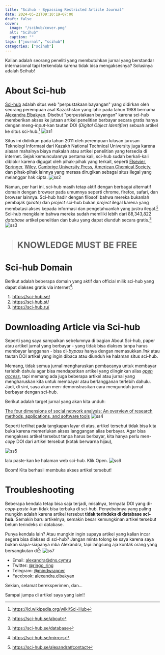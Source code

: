```yaml
---
title: "Scihub - Bypassing Restricted Article Journal"
date: 2024-05-21T09:10:19+07:00
draft: false		
cover: 
  image: "/scihub/cover.png"
  alt: "Scihub"
  caption: ""
tags: ["journal", "scihub"]
categories: ["scihub"]
---
```


Kalian adalah seorang peneliti yang membutuhkan jurnal yang berstandar internasional tapi terkendala karena tidak bisa mengaksesnya? Solusinya adalah Scihub!

# About Sci-hub

[Sci-hub](https://sci-hub.se/) adalah situs web "perpustakaan bayangan" yang didirkan oleh seorang perempuan asal Kazakhstan yang lahir pada tahun 1988 bernama [Alexandra Elbakyan](https://sci-hub.se/alexandra#). Disebut "perpustakaan bayangan" karena sci-hub memberikan akses ke jutaan artikel penelitian berbayar secara gratis hanya dengan meng-_input_-kan tautan DOI (_Digital Object Identifier_) sebuah artikel ke situs sci-hub.[^1] 
![ss1](https://sci-hub.se/pictures/alexandra/photos/2021-02-26.jpg)

Situs ini didirikan pada tahun 2011 oleh perempuan lulusan jurusan Teknologi Informasi dari Kazakh National Technical University juga karena alasan mahalnya biaya makalah atau artikel penelitian yang tersedia di internet. Sejak kemunculannya pertama kali, sci-hub sudah berkali-kali diblokir karena digugat oleh pihak-pihak yang terkait, seperti [Elsevier](https://www.elsevier.com/), [Springer](https://www.springer.com/gp), [Wiley](https://onlinelibrary.wiley.com/), [Cambrige University Press](https://www.cambridge.org/universitypress), [American Chemical Society](https://www.acs.org/), dan pihak-pihak lainnya yang merasa dirugikan sebagai situs ilegal yang melanggar hak cipta. 
![ss2](/scihub/ss2.png)

Namun, per hari ini, sci-hub masih tetap aktif dengan berbagai alternatif domain dengan browser pada umumnya seperti chrome, firefox, safari, dan browser lainnya. Sci-hub hadir dengan filosofi bahwa mereka bukanlah pembajak (_pirate_) dan _project_ sci-hub bukan _project_ ilegal karena yang membatasi akses kepada informasi dan pengetahuanlah yang justru ilegal.[^2] Sci-hub mengklaim bahwa mereka sudah memiliki lebih dari 88,343,822 _database_ artikel penelitian dan buku yang dapat diunduh secara gratis.[^3] 
![ss3](/scihub/ss3.png)

> # **KNOWLEDGE MUST BE FREE** 

# Sci-hub Domain

Berikut adalah beberapa domain yang aktif dan official milik sci-hub yang dapat diakses gratis via internet[^4]:
1. https://sci-hub.se/
2. https://sci-hub.st/
3. https://sci-hub.ru/

# Downloading Article via Sci-hub

Seperti yang saya sampaikan sebelumnya di bagian About Sci-hub, paper atau artikel jurnal yang berbayar - yang tidak bisa diakses tanpa harus membayar langganan - bisa di-_bypass_ hanya dengan memasukkan _link_ atau tautan DOI artikel yang ingin dibaca atau diunduh ke halaman situs sci-hub. 

Memang, tidak semua jurnal mengharuskan pembacanya untuk membayar terlebih dahulu agar bisa mendapatkan artikel yang diinginkan alias [_open access_](https://en.wikipedia.org/wiki/Open_access), tapi memang ada juga beberapa artikel atau jurnal yang mengharuskan kita untuk membayar atau berlangganan terlebih dahulu. Jadi, di sini, saya akan men-demonstrasikan cara mengunduh jurnal berbayar dengan sci-hub.

Berikut adalah target jurnal yang akan kita unduh:

[The four dimensions of social network analysis: An overview of research methods, applications, and software tools](https://www.sciencedirect.com/science/article/abs/pii/S1566253520302906)
![ss4](/scihub/ss4.png)

Seperti terlihat pada tangkapan layar di atas, artikel tersebut tidak bisa kita buka karena memerlukan akses langgangan alias berbayar. Agar bisa mengakses artikel tersebut tanpa harus berbayar, kita hanya perlu men-_copy_ DOI dari artikel tersebut (kotak berwarna hijau),

![ss5](/scihub/ss5.png)

lalu paste-kan ke halaman web sci-hub. Klik Open.
![ss6](/scihub/ss6.png)

Boom! Kita berhasil membuka akses artikel tersebut!

# Troubleshooting 

Beberapa kendala tetap bisa saja terjadi, misalnya, ternyata DOI yang di-_copy-paste_-kan tidak bisa terbuka di sci-hub. Penyebabnya yang paling mungkin adalah karena artikel tersebut **tidak terindeks di database sci-hub**. Semakin baru artikelnya, semakin besar kemungkinan artikel tersebut belum terindeks di database.

Punya kendala lain? Atau mungkin ingin supaya artikel yang kalian incar segera bisa diakses di sci-hub? Jangan minta tolong ke saya karena saya bukan siapa-siapanya mba Alexandra, tapi langsung aja kontak orang yang bersangkutan di[^5]:
![ss7](/scihub/ss7.png)

- Email: alexandra@dns.cymru
- Twitter: [@ringo_ring](https://x.com/ringo_ring)
- Telegram: [@mindwrapper](https://t.me/mindwrapper)
- Facebook: [alexandra.elbakyan](https://www.facebook.com/alexandra.elbakyan)

Sekian, selamat bereksperimen, dan...

Sampai jumpa di artikel saya yang lain!!

[^1]: https://id.wikipedia.org/wiki/Sci-Hub
[^2]: https://sci-hub.se/about
[^3]: https://sci-hub.se/database
[^4]: https://sci-hub.se/mirrors
[^5]: https://sci-hub.se/alexandra#contact

